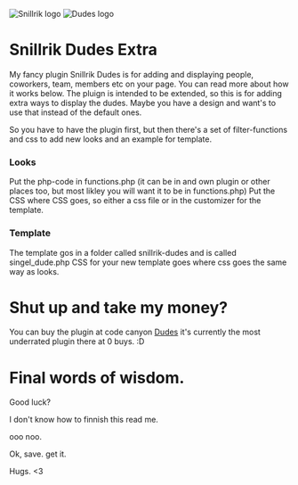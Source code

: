 ![Snillrik logo](https://snillrik.com/wp-content/uploads/2021/08/snillrik_small.png)
![Dudes logo](https://snillrik.com/wp-content/uploads/2022/01/logo_clean-300x67.png)

# Snillrik Dudes Extra
My fancy plugin Snillrik Dudes is for adding and displaying people, coworkers, team, members etc on your page. You can read more about how it works below. 
The pluign is intended to be extended, so this is for adding extra ways to display the dudes. Maybe you have a design and want's to use that instead of the default ones. 

So you have to have the plugin first, but then there's a set of filter-functions and css to add new looks and an example for template. 

### Looks
Put the php-code in functions.php (it can be in and own plugin or other places too, but most likley you will want it to be in functions.php)
Put the CSS where CSS goes, so either a css file or in the customizer for the template.


### Template
The template gos in a folder called snillrik-dudes and is called singel_dude.php
CSS for your new template goes where css goes the same way as looks.

# Shut up and take my money?
You can buy the plugin at code canyon [Dudes](https://codecanyon.net/item/dudes/35819561) it's currently the most underrated plugin there at 0 buys. :D

# Final words of wisdom.
Good luck? 

I don't know how to finnish this read me.

ooo noo.

Ok, save. get it. 




Hugs. <3
